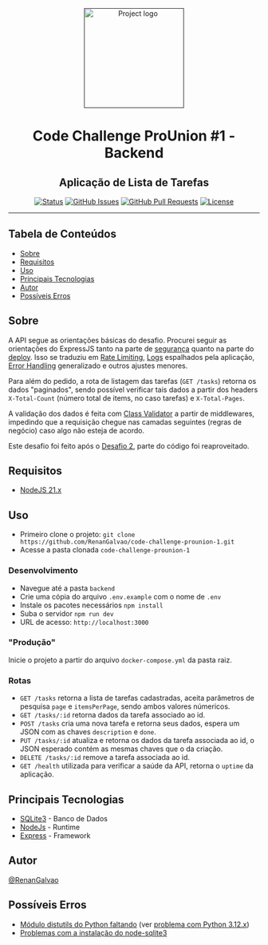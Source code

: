 <div align="center">
  <a href="" rel="noopener">
 <img width=200px height=200px src="https://cdn.pixabay.com/photo/2021/03/27/06/31/code-6127616_1280.png" alt="Project logo"></a>
</div>

<h1 align="center">Code Challenge ProUnion #1 - Backend</h1>
<h2 align="center">Aplicação de Lista de Tarefas</h2>

<div align="center">

  [![Status](https://img.shields.io/badge/status-active-success.svg)]() 
  [![GitHub Issues](https://img.shields.io/github/issues/RenanGalvao/code-challenge-prounion-1.svg)](https://github.com/RenanGalvao/code-challenge-prounion-1/issues)
  [![GitHub Pull Requests](https://img.shields.io/github/issues-pr/RenanGalvao/code-challenge-prounion-1.svg)](https://github.com/RenanGalvao/code-challenge-prounion-1/pulls)
  [![License](https://img.shields.io/badge/license-MIT-blue.svg)](/LICENSE)
  
</div>

---

## Tabela de Conteúdos
- [Sobre](#sobre)
- [Requisitos](#requisitos)
- [Uso](#uso)
- [Principais Tecnologias](#tec)
- [Autor](#autor)
- [Possíveis Erros](#erros)


## Sobre <a name="sobre"></a>
A API segue as orientações básicas do desafio. Procurei seguir as orientações do ExpressJS tanto na parte de [segurança](https://expressjs.com/en/advanced/best-practice-security.html) quanto na parte do [deploy](https://expressjs.com/en/advanced/best-practice-performance.html). Isso se traduziu em [Rate Limiting](https://www.cloudflare.com/pt-br/learning/bots/what-is-rate-limiting/), [Logs](https://blog.vindi.com.br/logs-monitoramento/) espalhados pela aplicação, [Error Handling](https://www.tritondatacenter.com/node-js/production/design/errors) generalizado e outros ajustes menores. 

Para além do pedido, a rota de listagem das tarefas (``GET /tasks``) retorna os dados "paginados", sendo possível verificar tais dados a partir dos headers ``X-Total-Count`` (número total de items, no caso tarefas) e ``X-Total-Pages``.

A validação dos dados é feita com [Class Validator](https://github.com/typestack/class-validator) a partir de middlewares, impedindo que a requisição chegue nas camadas seguintes (regras de negócio) caso algo não esteja de acordo.

Este desafio foi feito após o [Desafio 2](https://github.com/RenanGalvao/code-challenge-prounion-2), parte do código foi reaproveitado.


## Requisitos <a name="requisitos"></a>
- [NodeJS 21.x](https://nodejs.org/en/download/prebuilt-installer/current)


## Uso <a name="uso"></a>
- Primeiro clone o projeto: ``git clone https://github.com/RenanGalvao/code-challenge-prounion-1.git``
- Acesse a pasta clonada ``code-challenge-prounion-1``

### Desenvolvimento
- Navegue até a pasta ``backend``
- Crie uma cópia do arquivo ``.env.example`` com o nome de ``.env``
- Instale os pacotes necessários ``npm install``
- Suba o servidor ``npm run dev``
- URL de acesso: ``http://localhost:3000``

### "Produção"
Inicie o projeto a partir do arquivo ``docker-compose.yml`` da pasta raiz.

### Rotas
- ``GET /tasks`` retorna a lista de tarefas cadastradas, aceita parâmetros de pesquisa ``page`` e ``itemsPerPage``, sendo ambos valores númericos.
- ``GET /tasks/:id`` retorna dados da tarefa associado ao id.
- ``POST /tasks`` cria uma nova tarefa e retorna seus dados, espera um JSON com as chaves ``description`` e ``done``.
- ``PUT /tasks/:id`` atualiza e retorna os dados da tarefa associada ao id, o JSON esperado contém as mesmas chaves que o da criação.
- ``DELETE /tasks/:id`` remove a tarefa associada ao id.
- ``GET /health`` utilizada para verificar a saúde da API, retorna o ``uptime`` da aplicação.


## Principais Tecnologias <a name="tec"></a>
- [SQLite3](https://www.sqlite.org/index.html) - Banco de Dados
- [NodeJs](https://nodejs.org/en/) - Runtime
- [Express](https://expressjs.com/) - Framework


## Autor <a name="autor"></a>
[@RenanGalvao](https://renangalvao.github.io/whoami/)

## Possíveis Erros <a name="erros"></a>
- [Módulo distutils do Python faltando](https://pypi.org/project/setuptools/) (ver [problema com Python 3.12.x](https://stackoverflow.com/questions/77247893/modulenotfounderror-no-module-named-distutils-in-python-3-12))
- [Problemas com a instalação do node-sqlite3](https://github.com/TryGhost/node-sqlite3?tab=readme-ov-file#prebuilt-binaries)